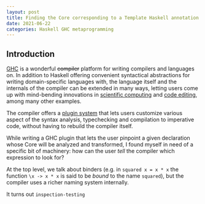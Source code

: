 ```yaml
---
layout: post
title: Finding the Core corresponding to a Template Haskell annotation
date: 2021-06-22
categories: Haskell GHC metaprogramming
---
```


## Introduction

[GHC](https://www.haskell.org/ghc/) is a wonderful ~~compiler~~ platform for writing compilers and languages on. In addition to Haskell offering convenient syntactical abstractions for writing domain-specific languages with, the language itself and the internals of the compiler can be extended in many ways, letting users come up with mind-bending innovations in [scientific computing](http://conal.net/papers/compiling-to-categories/compiling-to-categories.pdf) and [code editing](https://haskellwingman.dev/), among many other examples.

The compiler offers a [plugin system](https://downloads.haskell.org/ghc/latest/docs/html/users_guide/extending_ghc.html#compiler-plugins) that lets users customize various aspect of the syntax analysis, typechecking and compilation to imperative code, without having to rebuild the compiler itself.

While writing a GHC plugin that lets the user pinpoint a given declaration whose Core will be analyzed and transformed, I found myself in need of a specific bit of machinery: how can the user _tell_ the compiler which expression to look for?

At the top level, we talk about binders (e.g. in `squared x = x * x` the function `\x -> x * x` is said to be _bound_ to the name `squared`), but the compiler uses a richer naming system internally.

It turns out `inspection-testing`
